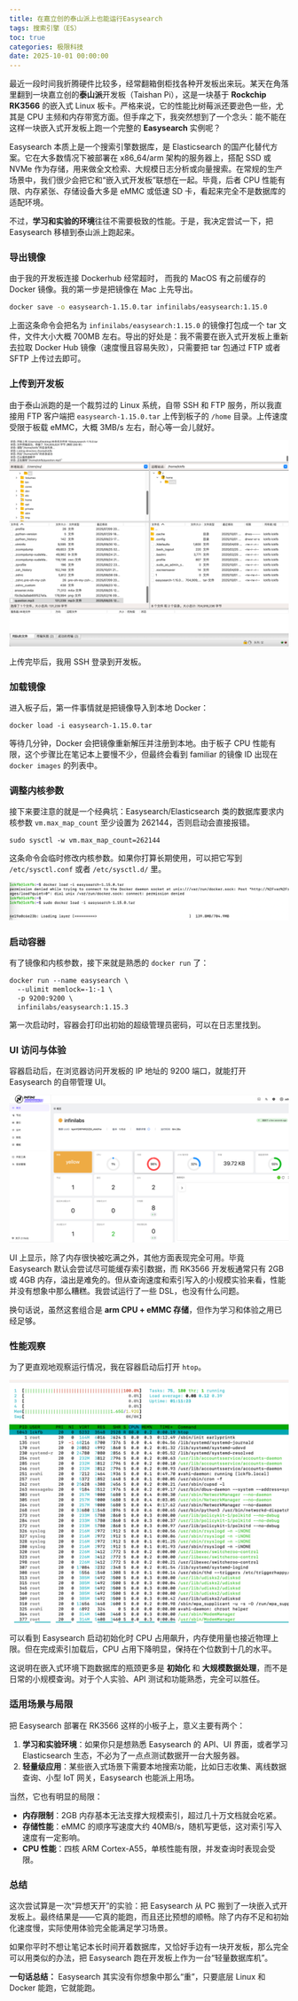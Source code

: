 ```yaml
---
title: 在嘉立创的泰山派上也能运行Easysearch
tags: 搜索引擎（ES）
toc: true
categories: 极限科技
date: 2025-10-01 00:00:00
---
```


最近一段时间我折腾硬件比较多，经常翻箱倒柜找各种开发板出来玩。某天在角落里翻到一块嘉立创的**泰山派**开发板（Taishan Pi），这是一块基于 **Rockchip RK3566** 的嵌入式 Linux 板卡。严格来说，它的性能比树莓派还要逊色一些，尤其是 CPU 主频和内存带宽方面。但手痒之下，我突然想到了一个念头：能不能在这样一块嵌入式开发板上跑一个完整的 **Easysearch** 实例呢？

Easysearch 本质上是一个搜索引擎数据库，是 Elasticsearch 的国产化替代方案。它在大多数情况下被部署在 x86_64/arm 架构的服务器上，搭配 SSD 或 NVMe 作为存储，用来做全文检索、大规模日志分析或向量搜索。在常规的生产场景中，我们很少会把它和“嵌入式开发板”联想在一起。毕竟，后者 CPU 性能有限、内存紧张、存储设备大多是 eMMC 或低速 SD 卡，看起来完全不是数据库的适配环境。

<!-- more -->

不过，**学习和实验的环境**往往不需要极致的性能。于是，我决定尝试一下，把 Easysearch 移植到泰山派上跑起来。

### 导出镜像

由于我的开发板连接 Dockerhub 经常超时， 而我的 MacOS 有之前缓存的 Docker 镜像。我的第一步是把镜像在 Mac 上先导出。

```bash
docker save -o easysearch-1.15.0.tar infinilabs/easysearch:1.15.0
```

上面这条命令会把名为 `infinilabs/easysearch:1.15.0` 的镜像打包成一个 tar 文件，文件大小大概 700MB 左右。导出的好处是：我不需要在嵌入式开发板上重新去拉取 Docker Hub 镜像（速度慢且容易失败），只需要把 tar 包通过 FTP 或者 SFTP 上传过去即可。

### 上传到开发板

由于泰山派跑的是一个裁剪过的 Linux 系统，自带 SSH 和 FTP 服务，所以我直接用 FTP 客户端把 `easysearch-1.15.0.tar` 上传到板子的 `/home` 目录。上传速度受限于板载 eMMC，大概 3MB/s 左右，耐心等一会儿就好。

![image-20251001220450393](https://raw.githubusercontent.com/cloudsmithy/picgo-imh/master/image-20251001220450393.png)

上传完毕后，我用 SSH 登录到开发板。

### 加载镜像

进入板子后，第一件事情就是把镜像导入到本地 Docker：

```
docker load -i easysearch-1.15.0.tar
```

等待几分钟，Docker 会把镜像重新解压并注册到本地。由于板子 CPU 性能有限，这个步骤比在笔记本上要慢不少，但最终会看到 familiar 的镜像 ID 出现在 `docker images` 的列表中。

### 调整内核参数

接下来要注意的就是一个经典坑：Easysearch/Elasticsearch 类的数据库要求内核参数 `vm.max_map_count` 至少设置为 262144，否则启动会直接报错。

```
sudo sysctl -w vm.max_map_count=262144
```

这条命令会临时修改内核参数。如果你打算长期使用，可以把它写到 `/etc/sysctl.conf` 或者 `/etc/sysctl.d/` 里。

![4d7085b4e63e9c41ed05715e9d39b125](https://raw.githubusercontent.com/cloudsmithy/picgo-imh/master/4d7085b4e63e9c41ed05715e9d39b125.png)

### 启动容器

有了镜像和内核参数，接下来就是熟悉的 `docker run` 了：

```
docker run --name easysearch \
  --ulimit memlock=-1:-1 \
  -p 9200:9200 \
  infinilabs/easysearch:1.15.3
```

第一次启动时，容器会打印出初始的超级管理员密码，可以在日志里找到。

### UI 访问与体验

容器启动后，在浏览器访问开发板的 IP 地址的 9200 端口，就能打开 Easysearch 的自带管理 UI。

![image-20251001220226982](https://raw.githubusercontent.com/cloudsmithy/picgo-imh/master/image-20251001220226982.png)

UI 上显示，除了内存很快被吃满之外，其他方面表现完全可用。毕竟 Easysearch 默认会尝试尽可能缓存索引数据，而 RK3566 开发板通常只有 2GB 或 4GB 内存，溢出是难免的。但从查询速度和索引写入的小规模实验来看，性能并没有想象中那么糟糕。我尝试运行了一些 DSL，也没有什么问题。

换句话说，虽然这套组合是 **arm CPU + eMMC 存储**，但作为学习和体验之用已经足够。

### 性能观察

为了更直观地观察运行情况，我在容器启动后打开 `htop`。

![image-20251001220958785](https://raw.githubusercontent.com/cloudsmithy/picgo-imh/master/image-20251001220958785.png)

可以看到 Easysearch 启动初始化时 CPU 占用飙升，内存使用量也接近物理上限。但在完成索引加载后，CPU 占用下降明显，保持在个位数到十几的水平。

这说明在嵌入式环境下跑数据库的瓶颈更多是 **初始化** 和 **大规模数据处理**，而不是日常的小规模查询。对于个人实验、API 测试和功能熟悉，完全可以胜任。

### 适用场景与局限

把 Easysearch 部署在 RK3566 这样的小板子上，意义主要有两个：

1. **学习和实验环境**：如果你只是想熟悉 Easysearch 的 API、UI 界面，或者学习 Elasticsearch 生态，不必为了一点点测试数据开一台大服务器。
2. **轻量级应用**：某些嵌入式场景下需要本地搜索功能，比如日志收集、离线数据查询、小型 IoT 网关，Easysearch 也能派上用场。

当然，它也有明显的局限：

- **内存限制**：2GB 内存基本无法支撑大规模索引，超过几十万文档就会吃紧。
- **存储性能**：eMMC 的顺序写速度大约 40MB/s，随机写更低，这对索引写入速度有一定影响。
- **CPU 性能**：四核 ARM Cortex-A55，单核性能有限，并发查询时表现会受限。

### 总结

这次尝试算是一次“异想天开”的实验：把 Easysearch 从 PC 搬到了一块嵌入式开发板上。最终结果是——它真的能跑，而且还比预想的顺畅。除了内存不足和初始化速度慢，实际使用体验完全能满足学习场景。

如果你平时不想让笔记本长时间开着数据库，又恰好手边有一块开发板，那么完全可以用类似的办法，把 Easysearch 跑在开发板上作为一台“轻量数据库机”。

**一句话总结：** Easysearch 其实没有你想象中那么“重”，只要底层 Linux 和 Docker 能跑，它就能跑。
